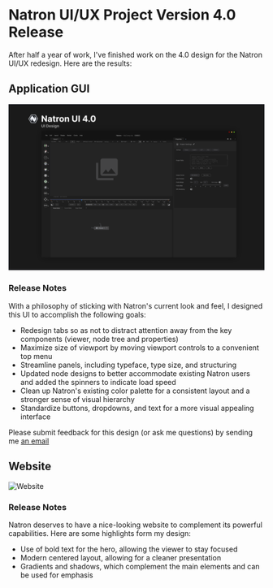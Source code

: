 # Natron UI/UX Project Version 4.0 Release

After half a year of work, I've finished work on the 4.0 design for the Natron UI/UX redesign. Here are the results:

## Application GUI

![Application GUI Redesign](Design/Natron-UI-4.0-Stylized.png)

### Release Notes

With a philosophy of sticking with Natron's current look and feel, I designed this UI to accomplish the following goals:

* Redesign tabs so as not to distract attention away from the key components (viewer, node tree and properties)
* Maximize size of viewport by moving viewport controls to a convenient top menu
* Streamline panels, including typeface, type size, and structuring
* Updated node designs to better accommodate existing Natron users and added the spinners to indicate load speed
* Clean up Natron's existing color palette for a consistent layout and a stronger sense of visual hierarchy
* Standardize buttons, dropdowns, and text for a more visual appealing interface

Please submit feedback for this design (or ask me questions) by sending me [an email](jacky.song1020@gmail.com)

## Website

![Website](Website/assets/wip-1-screenshot.png)

### Release Notes

Natron deserves to have a nice-looking website to complement its powerful capabilities. Here are some highlights form my design:

* Use of bold text for the hero, allowing the viewer to stay focused
* Modern centered layout, allowing for a cleaner presentation
* Gradients and shadows, which complement the main elements and can be used for emphasis